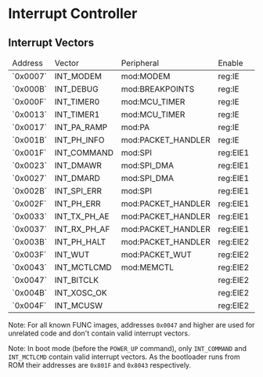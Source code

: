 # Interrupt Controller

## Interrupt Vectors

<table>
    <thead>
        <tr><td>Address</td><td align="left">Vector</td><td align="left">Peripheral</td><td>Enable</td><td>Priority</td><td>Flag</td></tr>
    </thead><tbody>
        <tr><td>`0x0007`</td><td align="left">INT_MODEM</td><td align="left">mod:MODEM</td><td>reg:IE</td><td>reg:IP</td><td>reg:IRQ</td></tr>
        <tr><td>`0x000B`</td><td align="left">INT_DEBUG</td><td align="left">mod:BREAKPOINTS</td><td>reg:IE</td><td>reg:IP</td><td>reg:IRQ</td></tr>
        <tr><td>`0x000F`</td><td align="left">INT_TIMER0</td><td align="left">mod:MCU_TIMER</td><td>reg:IE</td><td>reg:IP</td><td>reg:IRQ</td></tr>
        <tr><td>`0x0013`</td><td align="left">INT_TIMER1</td><td align="left">mod:MCU_TIMER</td><td>reg:IE</td><td>reg:IP</td><td>reg:IRQ</td></tr>
        <tr><td>`0x0017`</td><td align="left">INT_PA_RAMP</td><td align="left">mod:PA</td><td>reg:IE</td><td>reg:IP</td><td>reg:IRQ</td></tr>
        <tr><td>`0x001B`</td><td align="left">INT_PH_INFO</td><td align="left">mod:PACKET_HANDLER</td><td>reg:IE</td><td>reg:IP</td><td>reg:IRQ</td></tr>
        <tr><td>`0x001F`</td><td align="left">INT_COMMAND</td><td align="left">mod:SPI</td><td>reg:EIE1</td><td>reg:EIP1</td><td>reg:EIRQ1</td></tr>
        <tr><td>`0x0023`</td><td align="left">INT_DMAWR</td><td align="left">mod:SPI_DMA</td><td>reg:EIE1</td><td>reg:EIP1</td><td>reg:EIRQ1</td></tr>
        <tr><td>`0x0027`</td><td align="left">INT_DMARD</td><td align="left">mod:SPI_DMA</td><td>reg:EIE1</td><td>reg:EIP1</td><td>reg:EIRQ1</td></tr>
        <tr><td>`0x002B`</td><td align="left">INT_SPI_ERR</td><td align="left">mod:SPI</td><td>reg:EIE1</td><td>reg:EIP1</td><td>reg:EIRQ1</td></tr>
        <tr><td>`0x002F`</td><td align="left">INT_PH_ERR</td><td align="left">mod:PACKET_HANDLER</td><td>reg:EIE1</td><td>reg:EIP1</td><td>reg:EIRQ1</td></tr>
        <tr><td>`0x0033`</td><td align="left">INT_TX_PH_AE</td><td align="left">mod:PACKET_HANDLER</td><td>reg:EIE1</td><td>reg:EIP1</td><td>reg:EIRQ1</td></tr>
        <tr><td>`0x0037`</td><td align="left">INT_RX_PH_AF</td><td align="left">mod:PACKET_HANDLER</td><td>reg:EIE1</td><td>reg:EIP1</td><td>reg:EIRQ1</td></tr>
        <tr><td>`0x003B`</td><td align="left">INT_PH_HALT</td><td align="left">mod:PACKET_HANDLER</td><td>reg:EIE2</td><td>reg:EIP2</td><td>reg:EIRQ2</td></tr>
        <tr><td>`0x003F`</td><td align="left">INT_WUT</td><td align="left">mod:PACKET_WUT</td><td>reg:EIE2</td><td>reg:EIP2</td><td>reg:EIRQ2</td></tr>
        <tr><td>`0x0043`</td><td align="left">INT_MCTLCMD</td><td align="left">mod:MEMCTL</td><td>reg:EIE2</td><td>reg:EIP2</td><td>reg:EIRQ2</td></tr>
        <tr><td>`0x0047`</td><td align="left">INT_BITCLK</td><td align="left"></td><td>reg:EIE2</td><td>reg:EIP2</td><td>reg:EIRQ2</td></tr>
        <tr><td>`0x004B`</td><td align="left">INT_XOSC_OK</td><td align="left"></td><td>reg:EIE2</td><td>reg:EIP2</td><td>reg:EIRQ2</td></tr>
        <tr><td>`0x004F`</td><td align="left">INT_MCUSW</td><td align="left"></td><td>reg:EIE2</td><td>reg:EIP2</td><td>reg:EIRQ2</td></tr>
    </tbody>
</table>

Note: For all known FUNC images, addresses `0x0047` and higher are used for unrelated code and don't contain valid interrupt vectors.

Note: In boot mode (before the `POWER_UP` command), only `INT_COMMAND` and `INT_MCTLCMD` contain valid interrupt vectors. As the bootloader runs from ROM their addresses are `0x801F` and `0x8043` respectively.